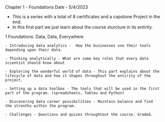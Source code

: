 Chapter 1 - Foundations
Date - 5/4/2023

- This is a series with a total of 8 certificates and a capstone Project in the end.
- In this first part we just learn about the course sturcture in its entirity.


1  Foundations: Data, Data, Everywhere
    
    - Introducing data analytics -  How the businesses use their tools depending upon their data.

    - Thinking analytically - What are some key roles that every data scientist should know about 

    - Exploring the wonderful world of data - This part explains about the lifecycle of data and how it shapes throughout the entirity of the project.

    - Setting up a data toolbox - The tools that will be used in the first part of the program. (spreadsheets, Tableu and Python)

    - Discovering data career possibilities - Maintain balance and find the strenths within the program.

    - Challenges - Questions and quizes throughtout the course. Graded.
